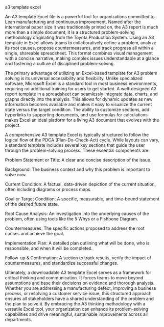 a3 template excel


An A3 template Excel file is a powerful tool for organizations committed to Lean manufacturing and continuous improvement. Named after the international paper size it was traditionally printed on, the A3 report is much more than a simple document; it is a structured problem-solving methodology originating from the Toyota Production System. Using an A3 template in Excel allows teams to collaboratively define a problem, analyze its root causes, propose countermeasures, and track progress all within a single, shareable spreadsheet. This format combines visual management with a concise narrative, making complex issues understandable at a glance and fostering a culture of disciplined problem-solving.



The primary advantage of utilizing an Excel-based template for A3 problem solving is its universal accessibility and flexibility. Unlike specialized software, Microsoft Excel is a standard tool in most business environments, requiring no additional training for users to get started. A well-designed A3 report template in a spreadsheet can seamlessly integrate data, charts, and graphs directly into the analysis. This allows for dynamic updates as new information becomes available and makes it easy to visualize the current state versus the target condition. The ability to customize sections, add hyperlinks to supporting documents, and use formulas for calculations makes Excel an ideal platform for a living A3 document that evolves with the project.



A comprehensive A3 template Excel is typically structured to follow the logical flow of the PDCA (Plan-Do-Check-Act) cycle. While layouts can vary, a standard template includes several key sections that guide the user through the problem-solving process. These essential components are:




Problem Statement or Title: A clear and concise description of the issue.


Background: The business context and why this problem is important to solve now.


Current Condition: A factual, data-driven depiction of the current situation, often including diagrams or process maps.


Goal or Target Condition: A specific, measurable, and time-bound statement of the desired future state.


Root Cause Analysis: An investigation into the underlying causes of the problem, often using tools like the 5 Whys or a Fishbone Diagram.


Countermeasures: The specific actions proposed to address the root causes and achieve the goal.


Implementation Plan: A detailed plan outlining what will be done, who is responsible, and when it will be completed.


Follow-up & Confirmation: A section to track results, verify the impact of countermeasures, and standardize successful changes.





Ultimately, a downloadable A3 template Excel serves as a framework for critical thinking and communication. It forces teams to move beyond assumptions and base their decisions on evidence and thorough analysis. Whether you are addressing a manufacturing defect, improving a business process, or resolving a customer service issue, this structured approach ensures all stakeholders have a shared understanding of the problem and the plan to solve it. By embracing the A3 thinking methodology with a versatile Excel tool, your organization can enhance its problem-solving capabilities and drive meaningful, sustainable improvements across all departments.
